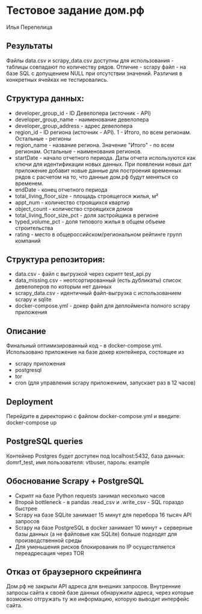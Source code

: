 # Тестовое задание дом.рф
Илья Перепелица

## Результаты
Файлы data.csv и scrapy_data.csv доступны для использования - таблицы
совпадают по количеству рядов.
Отличие - scrapy файл - на базе SQL с допущением NULL при отсутствии значений.
Различия в конкретных ячейках не тестировались.

## Структура данных:
* developer_group_id - ID Девелопера (источник - API)
* developer_group_name - наименование девелопера
* developer_group_address - адрес девелопера
* region_id - ID региона (источник - API). 1 - Итого, по всем регионам.
Остальные - регионы
* region_name - название региона. Значение "Итого" - по всем регионам.
Остальные - наименования регионов.
* startDate - начало отчетного периода. Даты отчета используются как ключи для
идентификации новых данных. При появлении новых дат приложение добавит новые
данные для построения временных рядов с расчетом на то, что данные дом.рф будут
меняться со временем.
* endDate - конец отчетного периода
* total_living_floor_size - площадь строящегося жилья, м²
* appt_num - количество строящихся квартир
* object_count - количество строящихся домов
* total_living_floor_size_pct - доля застройщика в регионе
* typed_volume_pct - доля типового жилья в общем объеме строительства
* rating - место в общероссийском/региональном рейтинге групп компаний

## Структура репозитория:
* data.csv - файл с выгрузкой через скрипт test_api.py
* data_missing.csv - неотсортированный (есть дубликаты) список девелоперов по
которым нет данных
* scrapy_data.csv - идентичный файл-выгрузка с использованием scrapy и sqlite
* docker-compose.yml - докер файл для деплоймента полного scrapy приложения

## Описание

Финальный оптимизированный код - в docker-compose.yml. Использовано приложение
на базе докер контейнера, состоящее из
* scrapy приложения
* postgresql
* tor
* cron (для управления scrapy приложением, запускает раз в 12 часов)


## Deployment
Перейдите в директорию с файлом docker-compose.yml и введите:
docker-compose up

## PostgreSQL queries
Контейнер Postgres будет доступен под localhost:5432, база данных: domrf_test,
имя пользователя: vtbuser, пароль: example


## Обоснование Scrapy + PostgreSQL

* Скрипт на базе Python requests занимал несколько часов
* Второй bottleneck - в pandas .read_csv и .write_csv - SQL гораздо быстрее
* Scrapy на базе SQLite занимает 15 минут для перебора 16 тысяч API запросов
* Scrapy на базе PostgreSQL в docker занимает 10 минут + серверные базы данных
(а не файловые как SQLite) больше подходят для производственной среды
* Для уменьшения рисков блокирования по IP осуществляется переадресация через
TOR

## Отказ от браузерного скрейпинга

Дом.рф не закрыли API адреса для внешних запросов. Внутренние запросы сайта к
своей базе данных обнаружили адреса, через которые возможно отгружать ту же
информацию, которую выводит интерфейс сайта.
